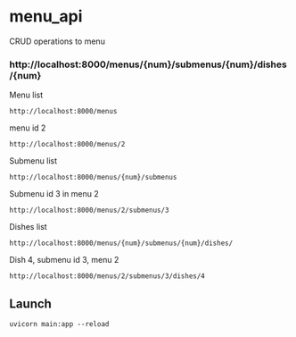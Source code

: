 # menu_api

CRUD operations to menu

### http://localhost:8000/menus/{num}/submenus/{num}/dishes/{num}

Menu list
```shell
http://localhost:8000/menus
```
menu id 2
```shell
http://localhost:8000/menus/2
```
Submenu list
```shell
http://localhost:8000/menus/{num}/submenus
```
Submenu id 3 in menu 2
```shell
http://localhost:8000/menus/2/submenus/3
```
Dishes list
```shell
http://localhost:8000/menus/{num}/submenus/{num}/dishes/
```
Dish 4, submenu id 3, menu 2
```shell
http://localhost:8000/menus/2/submenus/3/dishes/4
```
## Launch
```shell
uvicorn main:app --reload
```
